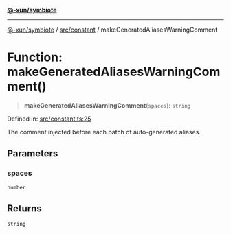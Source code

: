 [**@-xun/symbiote**](../../../README.md)

***

[@-xun/symbiote](../../../README.md) / [src/constant](../README.md) / makeGeneratedAliasesWarningComment

# Function: makeGeneratedAliasesWarningComment()

> **makeGeneratedAliasesWarningComment**(`spaces`): `string`

Defined in: [src/constant.ts:25](https://github.com/Xunnamius/symbiote/blob/1d06f9ec4e479041c7ca032d17fcdd92ac8edf8e/src/constant.ts#L25)

The comment injected before each batch of auto-generated aliases.

## Parameters

### spaces

`number`

## Returns

`string`
